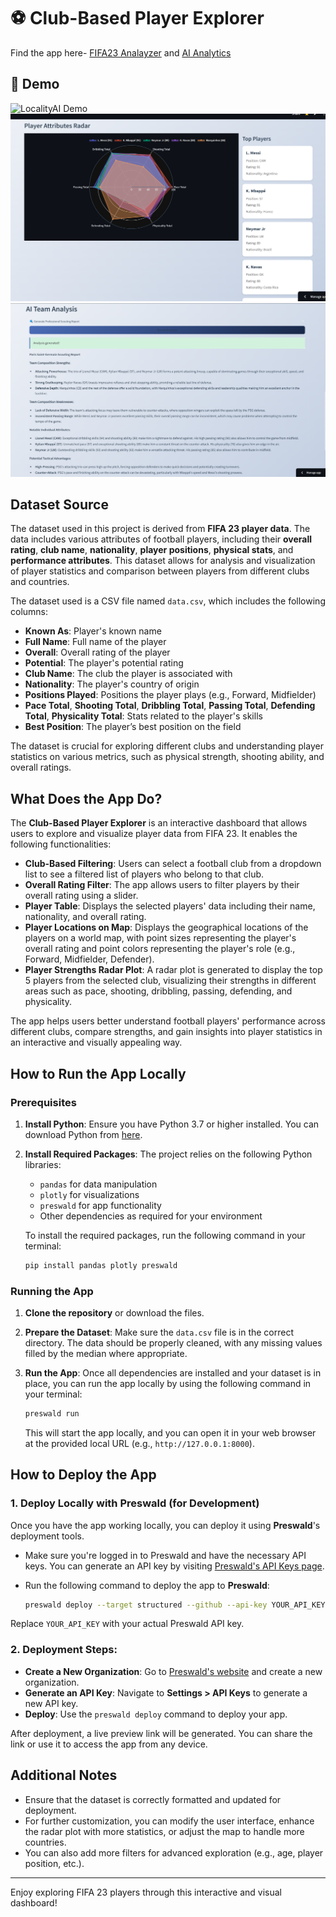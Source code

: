 # ⚽ Club-Based Player Explorer

Find the app here- [FIFA23 Analayzer](https://preswald-fifa23-player-analysis-ucbcrhf2-ndjz2ws6la-ue.a.run.app/) and [AI Analytics](https://fifa23-ai-analytics.streamlit.app/)

## 🎥 Demo
![LocalityAI Demo](Images-FSA/fifaanalytics-demo.gif)
![Result](images/fsa2.png)
![Result](images/fsa3.png)



## Dataset Source

The dataset used in this project is derived from **FIFA 23 player data**. The data includes various attributes of football players, including their **overall rating**, **club name**, **nationality**, **player positions**, **physical stats**, and **performance attributes**. This dataset allows for analysis and visualization of player statistics and comparison between players from different clubs and countries.

The dataset used is a CSV file named `data.csv`, which includes the following columns:
- **Known As**: Player's known name
- **Full Name**: Full name of the player
- **Overall**: Overall rating of the player
- **Potential**: The player's potential rating
- **Club Name**: The club the player is associated with
- **Nationality**: The player's country of origin
- **Positions Played**: Positions the player plays (e.g., Forward, Midfielder)
- **Pace Total**, **Shooting Total**, **Dribbling Total**, **Passing Total**, **Defending Total**, **Physicality Total**: Stats related to the player's skills
- **Best Position**: The player’s best position on the field

The dataset is crucial for exploring different clubs and understanding player statistics on various metrics, such as physical strength, shooting ability, and overall ratings.

## What Does the App Do?

The **Club-Based Player Explorer** is an interactive dashboard that allows users to explore and visualize player data from FIFA 23. It enables the following functionalities:

- **Club-Based Filtering**: Users can select a football club from a dropdown list to see a filtered list of players who belong to that club.
- **Overall Rating Filter**: The app allows users to filter players by their overall rating using a slider.
- **Player Table**: Displays the selected players' data including their name, nationality, and overall rating.
- **Player Locations on Map**: Displays the geographical locations of the players on a world map, with point sizes representing the player's overall rating and point colors representing the player's role (e.g., Forward, Midfielder, Defender).
- **Player Strengths Radar Plot**: A radar plot is generated to display the top 5 players from the selected club, visualizing their strengths in different areas such as pace, shooting, dribbling, passing, defending, and physicality.

The app helps users better understand football players' performance across different clubs, compare strengths, and gain insights into player statistics in an interactive and visually appealing way.

## How to Run the App Locally

### Prerequisites

1. **Install Python**: Ensure you have Python 3.7 or higher installed. You can download Python from [here](https://www.python.org/downloads/).
   
2. **Install Required Packages**: The project relies on the following Python libraries:
   - `pandas` for data manipulation
   - `plotly` for visualizations
   - `preswald` for app functionality
   - Other dependencies as required for your environment

   To install the required packages, run the following command in your terminal:
   ```bash
   pip install pandas plotly preswald
   ```

### Running the App

1. **Clone the repository** or download the files.
   
2. **Prepare the Dataset**: Make sure the `data.csv` file is in the correct directory. The data should be properly cleaned, with any missing values filled by the median where appropriate.

3. **Run the App**:
   Once all dependencies are installed and your dataset is in place, you can run the app locally by using the following command in your terminal:
   ```bash
   preswald run
   ```

   This will start the app locally, and you can open it in your web browser at the provided local URL (e.g., `http://127.0.0.1:8000`).

## How to Deploy the App

### 1. **Deploy Locally with Preswald** (for Development)

   Once you have the app working locally, you can deploy it using **Preswald**'s deployment tools.

   - Make sure you're logged in to Preswald and have the necessary API keys. You can generate an API key by visiting [Preswald's API Keys page](https://app.preswald.com/settings/api-keys).
   
   - Run the following command to deploy the app to **Preswald**:
     ```bash
     preswald deploy --target structured --github --api-key YOUR_API_KEY
     ```

   Replace `YOUR_API_KEY` with your actual Preswald API key.

### 2. **Deployment Steps**:

   - **Create a New Organization**: Go to [Preswald's website](https://app.preswald.com/) and create a new organization.
   - **Generate an API Key**: Navigate to **Settings > API Keys** to generate a new API key.
   - **Deploy**: Use the `preswald deploy` command to deploy your app.

   After deployment, a live preview link will be generated. You can share the link or use it to access the app from any device.

## Additional Notes

- Ensure that the dataset is correctly formatted and updated for deployment.
- For further customization, you can modify the user interface, enhance the radar plot with more statistics, or adjust the map to handle more countries.
- You can also add more filters for advanced exploration (e.g., age, player position, etc.).

---

Enjoy exploring FIFA 23 players through this interactive and visual dashboard!
